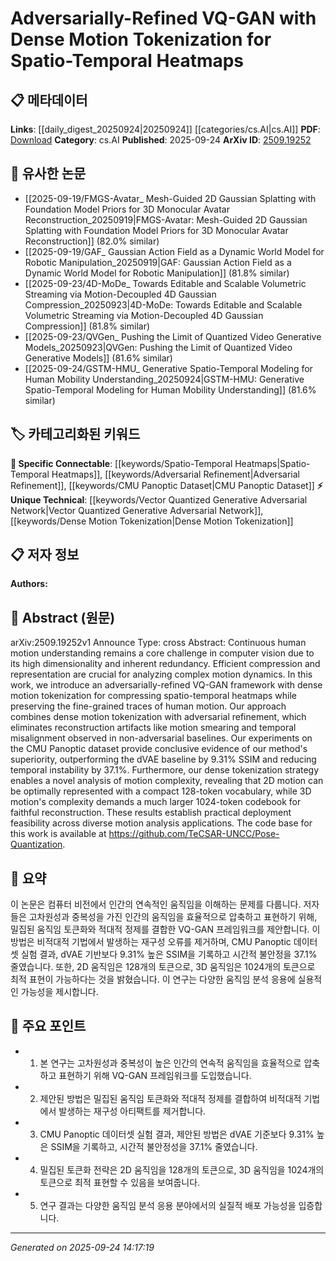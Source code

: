 <!-- KEYWORD_LINKING_METADATA:
{
  "processed_timestamp": "2025-09-24T14:17:19.327928",
  "vocabulary_version": "1.0",
  "selected_keywords": [
    "Vector Quantized Generative Adversarial Network",
    "Dense Motion Tokenization",
    "Spatio-Temporal Heatmaps",
    "Adversarial Refinement",
    "CMU Panoptic Dataset"
  ],
  "rejected_keywords": [],
  "similarity_scores": {
    "Vector Quantized Generative Adversarial Network": 0.78,
    "Dense Motion Tokenization": 0.77,
    "Spatio-Temporal Heatmaps": 0.75,
    "Adversarial Refinement": 0.72,
    "CMU Panoptic Dataset": 0.7
  },
  "extraction_method": "AI_prompt_based",
  "budget_applied": true,
  "candidates_json": {
    "candidates": [
      {
        "surface": "VQ-GAN",
        "canonical": "Vector Quantized Generative Adversarial Network",
        "aliases": [
          "VQ-GAN"
        ],
        "category": "unique_technical",
        "rationale": "VQ-GAN is a specific model architecture that is central to the paper's methodology and can connect to discussions on generative models.",
        "novelty_score": 0.75,
        "connectivity_score": 0.68,
        "specificity_score": 0.85,
        "link_intent_score": 0.78
      },
      {
        "surface": "Dense Motion Tokenization",
        "canonical": "Dense Motion Tokenization",
        "aliases": [
          "Motion Tokenization"
        ],
        "category": "unique_technical",
        "rationale": "This concept is unique to the paper and critical for understanding the proposed method's approach to motion representation.",
        "novelty_score": 0.82,
        "connectivity_score": 0.65,
        "specificity_score": 0.88,
        "link_intent_score": 0.77
      },
      {
        "surface": "Spatio-Temporal Heatmaps",
        "canonical": "Spatio-Temporal Heatmaps",
        "aliases": [
          "Heatmaps"
        ],
        "category": "specific_connectable",
        "rationale": "Spatio-temporal heatmaps are a common data representation in motion analysis, providing a link to broader discussions in computer vision.",
        "novelty_score": 0.55,
        "connectivity_score": 0.79,
        "specificity_score": 0.72,
        "link_intent_score": 0.75
      },
      {
        "surface": "Adversarial Refinement",
        "canonical": "Adversarial Refinement",
        "aliases": [
          "Adversarial Enhancement"
        ],
        "category": "specific_connectable",
        "rationale": "Adversarial refinement is a technique that can be linked to discussions on improving model outputs in adversarial settings.",
        "novelty_score": 0.6,
        "connectivity_score": 0.73,
        "specificity_score": 0.7,
        "link_intent_score": 0.72
      },
      {
        "surface": "CMU Panoptic Dataset",
        "canonical": "CMU Panoptic Dataset",
        "aliases": [
          "CMU Dataset"
        ],
        "category": "specific_connectable",
        "rationale": "The CMU Panoptic Dataset is a well-known dataset in motion analysis, providing a point of reference for empirical validation.",
        "novelty_score": 0.4,
        "connectivity_score": 0.85,
        "specificity_score": 0.65,
        "link_intent_score": 0.7
      }
    ],
    "ban_list_suggestions": [
      "method",
      "experiment",
      "performance"
    ]
  },
  "decisions": [
    {
      "candidate_surface": "VQ-GAN",
      "resolved_canonical": "Vector Quantized Generative Adversarial Network",
      "decision": "linked",
      "scores": {
        "novelty": 0.75,
        "connectivity": 0.68,
        "specificity": 0.85,
        "link_intent": 0.78
      }
    },
    {
      "candidate_surface": "Dense Motion Tokenization",
      "resolved_canonical": "Dense Motion Tokenization",
      "decision": "linked",
      "scores": {
        "novelty": 0.82,
        "connectivity": 0.65,
        "specificity": 0.88,
        "link_intent": 0.77
      }
    },
    {
      "candidate_surface": "Spatio-Temporal Heatmaps",
      "resolved_canonical": "Spatio-Temporal Heatmaps",
      "decision": "linked",
      "scores": {
        "novelty": 0.55,
        "connectivity": 0.79,
        "specificity": 0.72,
        "link_intent": 0.75
      }
    },
    {
      "candidate_surface": "Adversarial Refinement",
      "resolved_canonical": "Adversarial Refinement",
      "decision": "linked",
      "scores": {
        "novelty": 0.6,
        "connectivity": 0.73,
        "specificity": 0.7,
        "link_intent": 0.72
      }
    },
    {
      "candidate_surface": "CMU Panoptic Dataset",
      "resolved_canonical": "CMU Panoptic Dataset",
      "decision": "linked",
      "scores": {
        "novelty": 0.4,
        "connectivity": 0.85,
        "specificity": 0.65,
        "link_intent": 0.7
      }
    }
  ]
}
-->

# Adversarially-Refined VQ-GAN with Dense Motion Tokenization for Spatio-Temporal Heatmaps

## 📋 메타데이터

**Links**: [[daily_digest_20250924|20250924]] [[categories/cs.AI|cs.AI]]
**PDF**: [Download](https://arxiv.org/pdf/2509.19252.pdf)
**Category**: cs.AI
**Published**: 2025-09-24
**ArXiv ID**: [2509.19252](https://arxiv.org/abs/2509.19252)

## 🔗 유사한 논문
- [[2025-09-19/FMGS-Avatar_ Mesh-Guided 2D Gaussian Splatting with Foundation Model Priors for 3D Monocular Avatar Reconstruction_20250919|FMGS-Avatar: Mesh-Guided 2D Gaussian Splatting with Foundation Model Priors for 3D Monocular Avatar Reconstruction]] (82.0% similar)
- [[2025-09-19/GAF_ Gaussian Action Field as a Dynamic World Model for Robotic Manipulation_20250919|GAF: Gaussian Action Field as a Dynamic World Model for Robotic Manipulation]] (81.8% similar)
- [[2025-09-23/4D-MoDe_ Towards Editable and Scalable Volumetric Streaming via Motion-Decoupled 4D Gaussian Compression_20250923|4D-MoDe: Towards Editable and Scalable Volumetric Streaming via Motion-Decoupled 4D Gaussian Compression]] (81.8% similar)
- [[2025-09-23/QVGen_ Pushing the Limit of Quantized Video Generative Models_20250923|QVGen: Pushing the Limit of Quantized Video Generative Models]] (81.6% similar)
- [[2025-09-24/GSTM-HMU_ Generative Spatio-Temporal Modeling for Human Mobility Understanding_20250924|GSTM-HMU: Generative Spatio-Temporal Modeling for Human Mobility Understanding]] (81.6% similar)

## 🏷️ 카테고리화된 키워드
**🔗 Specific Connectable**: [[keywords/Spatio-Temporal Heatmaps|Spatio-Temporal Heatmaps]], [[keywords/Adversarial Refinement|Adversarial Refinement]], [[keywords/CMU Panoptic Dataset|CMU Panoptic Dataset]]
**⚡ Unique Technical**: [[keywords/Vector Quantized Generative Adversarial Network|Vector Quantized Generative Adversarial Network]], [[keywords/Dense Motion Tokenization|Dense Motion Tokenization]]

## 📋 저자 정보

**Authors:** 

## 📄 Abstract (원문)

arXiv:2509.19252v1 Announce Type: cross 
Abstract: Continuous human motion understanding remains a core challenge in computer vision due to its high dimensionality and inherent redundancy. Efficient compression and representation are crucial for analyzing complex motion dynamics. In this work, we introduce an adversarially-refined VQ-GAN framework with dense motion tokenization for compressing spatio-temporal heatmaps while preserving the fine-grained traces of human motion. Our approach combines dense motion tokenization with adversarial refinement, which eliminates reconstruction artifacts like motion smearing and temporal misalignment observed in non-adversarial baselines. Our experiments on the CMU Panoptic dataset provide conclusive evidence of our method's superiority, outperforming the dVAE baseline by 9.31% SSIM and reducing temporal instability by 37.1%. Furthermore, our dense tokenization strategy enables a novel analysis of motion complexity, revealing that 2D motion can be optimally represented with a compact 128-token vocabulary, while 3D motion's complexity demands a much larger 1024-token codebook for faithful reconstruction. These results establish practical deployment feasibility across diverse motion analysis applications. The code base for this work is available at https://github.com/TeCSAR-UNCC/Pose-Quantization.

## 📝 요약

이 논문은 컴퓨터 비전에서 인간의 연속적인 움직임을 이해하는 문제를 다룹니다. 저자들은 고차원성과 중복성을 가진 인간의 움직임을 효율적으로 압축하고 표현하기 위해, 밀집된 움직임 토큰화와 적대적 정제를 결합한 VQ-GAN 프레임워크를 제안합니다. 이 방법은 비적대적 기법에서 발생하는 재구성 오류를 제거하며, CMU Panoptic 데이터셋 실험 결과, dVAE 기반보다 9.31% 높은 SSIM을 기록하고 시간적 불안정을 37.1% 줄였습니다. 또한, 2D 움직임은 128개의 토큰으로, 3D 움직임은 1024개의 토큰으로 최적 표현이 가능하다는 것을 밝혔습니다. 이 연구는 다양한 움직임 분석 응용에 실용적인 가능성을 제시합니다.

## 🎯 주요 포인트

- 1. 본 연구는 고차원성과 중복성이 높은 인간의 연속적 움직임을 효율적으로 압축하고 표현하기 위해 VQ-GAN 프레임워크를 도입했습니다.
- 2. 제안된 방법은 밀집된 움직임 토큰화와 적대적 정제를 결합하여 비적대적 기법에서 발생하는 재구성 아티팩트를 제거합니다.
- 3. CMU Panoptic 데이터셋 실험 결과, 제안된 방법은 dVAE 기준보다 9.31% 높은 SSIM을 기록하고, 시간적 불안정성을 37.1% 줄였습니다.
- 4. 밀집된 토큰화 전략은 2D 움직임을 128개의 토큰으로, 3D 움직임을 1024개의 토큰으로 최적 표현할 수 있음을 보여줍니다.
- 5. 연구 결과는 다양한 움직임 분석 응용 분야에서의 실질적 배포 가능성을 입증합니다.


---

*Generated on 2025-09-24 14:17:19*